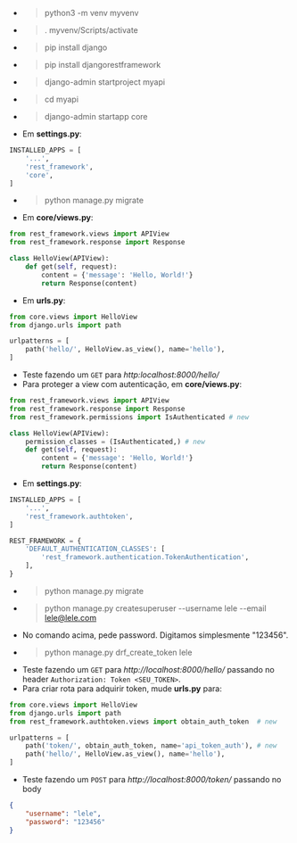 - > python3 -m venv myvenv
- > . myvenv/Scripts/activate
- > pip install django
- > pip install djangorestframework
- > django-admin startproject myapi
- > cd myapi
- > django-admin startapp core
- Em **settings.py**:
```python
INSTALLED_APPS = [
    '...',
    'rest_framework',
    'core',
]
```
- > python manage.py migrate
- Em **core/views.py**:
```python
from rest_framework.views import APIView
from rest_framework.response import Response

class HelloView(APIView):
    def get(self, request):
        content = {'message': 'Hello, World!'}
        return Response(content)
```
- Em **urls.py**:
```python
from core.views import HelloView
from django.urls import path

urlpatterns = [
    path('hello/', HelloView.as_view(), name='hello'),
]
```
- Teste fazendo um `GET` para *http:localhost:8000/hello/*
- Para proteger a view com autenticação, em **core/views.py**:
```python
from rest_framework.views import APIView
from rest_framework.response import Response
from rest_framework.permissions import IsAuthenticated # new

class HelloView(APIView):
    permission_classes = (IsAuthenticated,) # new
    def get(self, request):
        content = {'message': 'Hello, World!'}
        return Response(content)
```
- Em **settings.py**:
```python
INSTALLED_APPS = [
    '...',
    'rest_framework.authtoken',
]

REST_FRAMEWORK = {
    'DEFAULT_AUTHENTICATION_CLASSES': [
        'rest_framework.authentication.TokenAuthentication',
    ],
}
```
- > python manage.py migrate
- > python manage.py createsuperuser --username lele --email lele@lele.com
- No comando acima, pede password. Digitamos simplesmente "123456".
- > python manage.py drf_create_token lele
- Teste fazendo um `GET` para *http://localhost:8000/hello/* passando no header `Authorization: Token <SEU_TOKEN>`.
- Para criar rota para adquirir token, mude **urls.py** para:
```python
from core.views import HelloView
from django.urls import path
from rest_framework.authtoken.views import obtain_auth_token  # new

urlpatterns = [
    path('token/', obtain_auth_token, name='api_token_auth'), # new
    path('hello/', HelloView.as_view(), name='hello'),
]
```
- Teste fazendo um `POST` para *http://localhost:8000/token/* passando no body
```json
{
    "username": "lele",
    "password": "123456"
}
```